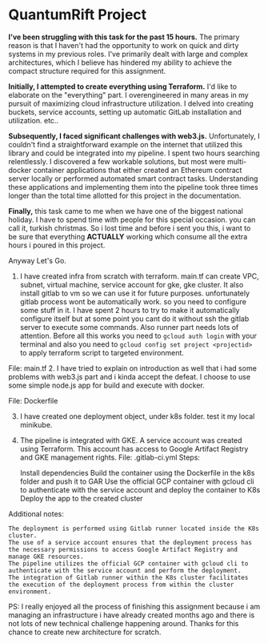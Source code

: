 # QuantumRift Project 

**I've been struggling with this task for the past 15 hours.** The primary reason is that I haven't had the opportunity to work on quick and dirty systems in my previous roles. I've primarily dealt with large and complex architectures, which I believe has hindered my ability to achieve the compact structure required for this assignment.

**Initially, I attempted to create everything using Terraform.** I'd like to elaborate on the "everything" part. I overengineered in many areas in my pursuit of maximizing cloud infrastructure utilization. I delved into creating buckets, service accounts, setting up automatic GitLab installation and utilization. etc.. 

**Subsequently, I faced significant challenges with web3.js.** Unfortunately, I couldn't find a straightforward example on the internet that utilized this library and could be integrated into my pipeline. I spent two hours searching relentlessly. I discovered a few workable solutions, but most were multi-docker container applications that either created an Ethereum contract server locally or performed automated smart contract tasks. Understanding these applications and implementing them into the pipeline took three times longer than the total time allotted for this project in the documentation.

**Finally,** this task came to me when we have one of the biggest national holiday. I have to spend time with people for this special occasion. you can call it, turkish christmas. So i lost time and before i sent you this, i want to be sure that everything **ACTUALLY** working which consume all the extra hours i poured in this project. 


Anyway Let's Go.

1. I have created infra from scratch with terraform. main.tf can create VPC, subnet, virtual machine, service account for gke, gke cluster. It also install gitlab to vm so we can use it for future purposes. unfortunately gitlab process wont be automatically work. so you need to configure some stuff in it. I have spent 2 hours to try to make it automatically configure itself but at some point you cant do it without ssh the gitlab server to execute some commands. Also runner part needs lots of attention. Before all this works you need to `gcloud auth login` with your terminal and also you need to `gcloud config set project <projectid>` to apply terraform script to targeted environment. 

File: main.tf 
2. I have tried to explain on introduction as well that i had some problems with web3.js part and i kinda accept the defeat. I choose to use some simple node.js app for build and execute with docker. 

File: Dockerfile 


3. I have created one deployment object, under k8s folder. test it my local minikube. 


4. The pipeline is integrated with GKE. A service account was created using Terraform. This account has access to Google Artifact Registry and GKE management rights.
File: .gitlab-ci.yml
Steps:

    Install dependencies
    Build the container using the Dockerfile in the k8s folder and push it to GAR
    Use the official GCP container with gcloud cli to authenticate with the service account and deploy the container to K8s
    Deploy the app to the created cluster

Additional notes:

    The deployment is performed using Gitlab runner located inside the K8s cluster.
	The use of a service account ensures that the deployment process has the necessary permissions to access Google Artifact Registry and manage GKE resources.
    The pipeline utilizes the official GCP container with gcloud cli to authenticate with the service account and perform the deployment.
    The integration of Gitlab runner within the K8s cluster facilitates the execution of the deployment process from within the cluster environment.


PS: I really enjoyed all the process of finishing this assignment because i am managing an infrastructure i have already created months ago and there is not lots of new technical challenge happening around. Thanks for this chance to create new architecture for scratch. 

